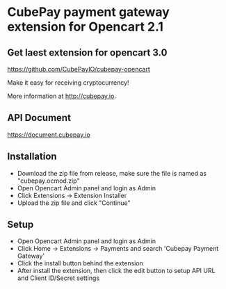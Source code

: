 # CubePay payment gateway extension for Opencart 2.1

## Get laest extension for opencart 3.0
 https://github.com/CubePayIO/cubepay-opencart

Make it easy for receiving cryptocurrency!

More information at http://cubepay.io.


## API Document

https://document.cubepay.io

## Installation
- Download the zip file from release, make sure the file is named as  "cubepay.ocmod.zip"
- Open Opencart Admin panel and login as Admin
- Click Extensions -> Extension Installer
- Upload the zip file and click "Continue"
## Setup
- Open Opencart Admin panel and login as Admin
- Click Home -> Extensions -> Payments and search 'Cubepay Payment Gateway'
- Click the install button behind the extension
- After install the extension, then click the edit button to setup API URL and Client ID/Secret settings

